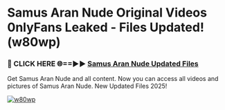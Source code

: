 # Samus Aran Nude Original Videos 0nlyFans Leaked - Files Updated! (w80wp)

<h3>🔴 CLICK HERE 🌐==►► <a href="https://tinyurl.com/yrmya6cz" rel="nofollow">Samus Aran Nude Updated Files</a></h3>

Get Samus Aran Nude and all content. Now you can access all videos and pictures of Samus Aran Nude. New Updated Files 2025!

[![w80wp](https://i.imgur.com/FMdXYCs.gif)](https://tinyurl.com/yrmya6cz)
